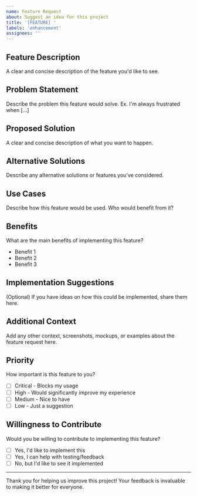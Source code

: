```yaml
---
name: Feature Request
about: Suggest an idea for this project
title: '[FEATURE] '
labels: 'enhancement'
assignees: ''
---
```


## Feature Description
A clear and concise description of the feature you'd like to see.

## Problem Statement
Describe the problem this feature would solve. Ex. I'm always frustrated when [...]

## Proposed Solution
A clear and concise description of what you want to happen.

## Alternative Solutions
Describe any alternative solutions or features you've considered.

## Use Cases
Describe how this feature would be used. Who would benefit from it?

## Benefits
What are the main benefits of implementing this feature?
- Benefit 1
- Benefit 2
- Benefit 3

## Implementation Suggestions
(Optional) If you have ideas on how this could be implemented, share them here.

## Additional Context
Add any other context, screenshots, mockups, or examples about the feature request here.

## Priority
How important is this feature to you?
- [ ] Critical - Blocks my usage
- [ ] High - Would significantly improve my experience
- [ ] Medium - Nice to have
- [ ] Low - Just a suggestion

## Willingness to Contribute
Would you be willing to contribute to implementing this feature?
- [ ] Yes, I'd like to implement this
- [ ] Yes, I can help with testing/feedback
- [ ] No, but I'd like to see it implemented

---
Thank you for helping us improve this project! Your feedback is invaluable to making it better for everyone.
